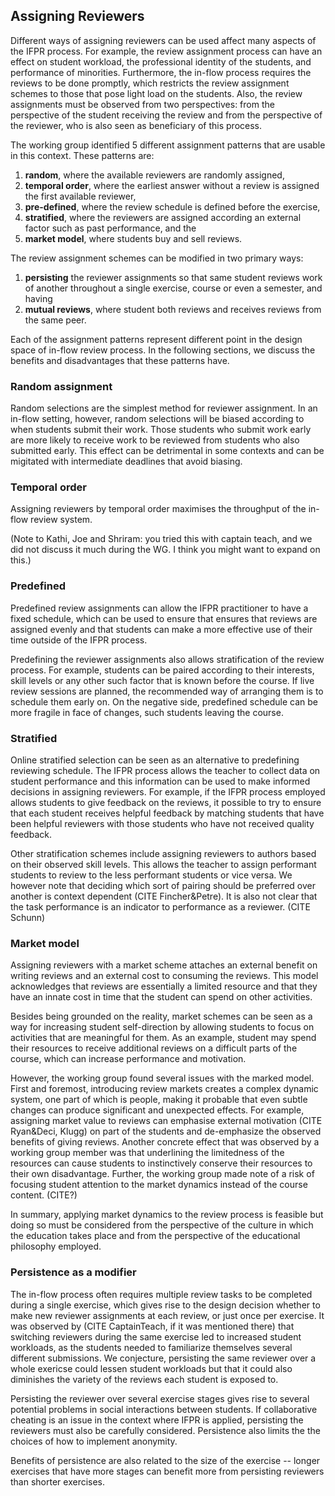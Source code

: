 ## Assigning Reviewers

Different ways of assigning reviewers can be used affect many aspects of the
IFPR process. For example, the review assignment process can have an effect on
student workload, the professional identity of the students, and performance of
minorities. Furthermore, the in-flow process requires the reviews to be done
promptly, which restricts the review assignment schemes to those that pose
light load on the students. Also, the review assignments must be observed from
two perspectives: from the perspective of the student receiving the review and
from the perspective of the reviewer, who is also seen as beneficiary of this
process. 

The working group identified 5 different assignment patterns that are
usable in this context. These patterns are:

1) **random**, where the available reviewers are randomly assigned,
2) **temporal order**, where the earliest answer without a review
   is assigned the first available reviewer,
3) **pre-defined**, where the review schedule is defined before the exercise,
4) **stratified**, where the reviewers are assigned according an external
   factor such as past performance, and the
5) **market model**, where students buy and sell reviews.

The review assignment schemes can be modified in two primary ways:

1) **persisting** the reviewer assignments so that same student reviews
   work of another throughout a single exercise, course or even a 
   semester, and having
2) **mutual reviews**, where student both reviews and receives reviews
   from the same peer.

Each of the assignment patterns represent different point in the design space
of in-flow review process. In the following sections, we discuss the benefits
and disadvantages that these patterns have.

### Random assignment
 
Random selections are the simplest method for reviewer assignment. In an
in-flow setting, however, random selections will be biased according to when
students submit their work. Those students who submit work early are more
likely to receive work to be reviewed from students who also submitted early.
This effect can be detrimental in some contexts and can be migitated with
intermediate deadlines that avoid biasing.

### Temporal order

Assigning reviewers by temporal order maximises the throughput
of the in-flow review system. 

(Note to Kathi, Joe and Shriram: you tried this with captain teach,
and we did not discuss it much during the WG. I think you might want 
to expand on this.)

### Predefined

Predefined review assignments can allow the IFPR practitioner to have a fixed
schedule, which can be used to ensure that ensures that reviews are assigned
evenly and that students can make a more effective use of their time outside of
the IFPR process.

Predefining the reviewer assignments also allows stratification of the review
process. For example, students can be paired according to their interests,
skill levels or any other such factor that is known before the course.  If live
review sessions are planned, the recommended way of arranging them is to
schedule them early on.  On the negative side, predefined schedule can be more
fragile in face of changes, such students leaving the course.

### Stratified

Online stratified selection can be seen as an alternative to predefining
reviewing schedule. The IFPR process allows the teacher to collect
data on student performance and this information can be used to make informed
decisions in assigning reviewers. For example, if the IFPR process employed allows
students to give feedback on the reviews, it possible to try to ensure that
each student receives helpful feedback by matching students that have been helpful
reviewers with those students who have not received quality feedback.  

Other stratification schemes include assigning reviewers to authors based on their
observed skill levels. This allows the teacher to assign performant students to
review to the less performant students or vice versa. We however note that
deciding which sort of pairing should be preferred over another is context
dependent (CITE Fincher&Petre).  It is also not clear that the task
performance is an indicator to performance as a reviewer. (CITE Schunn)

### Market model

Assigning reviewers with a market scheme attaches an external benefit on
writing reviews and an external cost to consuming the reviews.  This model
acknowledges that reviews are essentially a limited resource and that they have
an innate cost in time that the student can spend on other activities.

Besides being grounded on the reality, market schemes can be seen as a way for
increasing student self-direction by allowing students to focus on activities
that are meaningful for them. As an example, student may spend their resources
to receive additional reviews on a difficult parts of the course, which can
increase performance and motivation.

However, the working group found several issues with the marked model.
First and foremost, introducing review markets creates a complex dynamic
system, one part of which is people, making it probable that even subtle
changes can produce significant and unexpected effects.  For example,
assigning market value to reviews can emphasise external motivation (CITE
Ryan&Deci, Klugg) on part of the students and de-emphasize the observed
benefits of giving reviews. Another concrete effect that was observed by
a working group member was that underlining the limitedness of the
resources can cause students to instinctively conserve their resources to
their own disadvantage.  Further, the working group made note of a risk
of focusing student attention to the market dynamics instead of the
course content. (CITE?) 

In summary, applying market dynamics to the review process is feasible but
doing so must be considered from the perspective of the culture in which the
education takes place and from the perspective of the educational philosophy
employed.

### Persistence as a modifier

The in-flow process often requires multiple review tasks to be completed during
a single exercise, which gives rise to the design decision whether to make new
reviewer assignments at each review, or just once per exercise. It was observed
by (CITE CaptainTeach, if it was mentioned there) that switching reviewers
during the same exercise led to increased student workloads, as the students
needed to familiarize themselves several different submissions.  We conjecture,
persisting the same reviewer over a whole exericse could lessen student
workloads but that it could also diminishes the variety of the reviews each
student is exposed to. 

Persisting the reviewer over several exercise stages gives rise to several
potential problems in social interactions between students. If collaborative
cheating is an issue in the context where IFPR is applied, persisting the
reviewers must also be carefully considered. Persistence also limits the 
the choices of how to implement anonymity.

Benefits of persistence are also related to the size of the exercise --
longer exercises that have more stages can benefit more from persisting
reviewers than shorter exercises.
